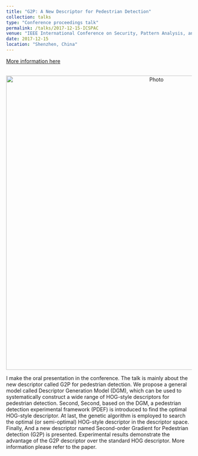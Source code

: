 ```yaml
---
title: "G2P: A New Descriptor for Pedestrian Detection"
collection: talks
type: "Conference proceedings talk"
permalink: /talks/2017-12-15-ICSPAC
venue: "IEEE International Conference on Security, Pattern Analysis, and Cybernetics 2017"
date: 2017-12-15
location: "Shenzhen, China"
---
```

[More information here](https://qianyeqiang.github.io/publications/G2P%20A%20New%20Descriptor%20for%20Pedestrian%20Detection)

<p align="center">
  <img src="https://qianyeqiang.github.io/images/ICSPAC.jpg?raw=true" alt="Photo" style="width: 800px;"/> 
</p>

I make the oral presentation in the conference. The talk is mainly about the new descriptor called G2P for pedestrian detection. We propose a general model called Descriptor Generation Model (DGM), which can be used to systematically construct a wide range of HOG-style descriptors for pedestrian detection. Second, Second, based on the DGM, a pedestrian detection experimental framework (PDEF) is introduced to find the optimal HOG-style descriptor. At last, the genetic algorithm is employed to search the optimal (or semi-optimal) HOG-style descriptor in the descriptor space. Finally, And a new descriptor named Second-order Gradient for Pedestrian detection (G2P) is presented. Experimental results demonstrate the advantage of the G2P descriptor over the standard HOG descriptor. More information please refer to the paper.
